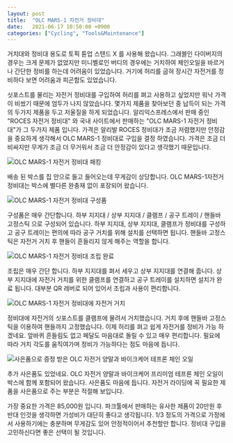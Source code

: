 ```yaml
---
layout: post
title:  "OLC MARS-1 자전거 정비대"
date:   2021-06-17 10:50:00 +0900
categories: ["Cycling", "Tools&Maintenance"]
---
```

거치대와 정비대 용도로 토픽 튠업 스탠드 X 를 사용해 왔습니다. 그래블인 다이버지의 경우는 크게 문제가 없었지만 미니벨로인 버디의 경우에는 거치하여 체인오일을 바르거나 간단한 정비를 하는데 어려움이 있었습니다. 거기에 허리를 굽혀 장시간 자전거를 정비하다 보면 어려움과 피곤함도 있었습니다.



싯포스트를 물리는 자전거 정비대를 구입하여 허리를 펴고 사용하고 싶었지만 워낙 가격이 비쌌기 때문에 엄두가 나지 않았습니다. 몇가지 제품을 찾아보던 중 납득이 되는 가격의 두가지 제품을 두고 저울질을 하게 되었습니다. 알리익스프레스에서 판매 중인 "ROCES 자전거 정비대" 와  국내 사이트에서 판매하는 "OLC MARS-1 자전거 정비대"가 그 두가지 제품 입니다. 가격은 알리발 ROCES 정비대가 조금 저렴했지만 안정감을 중요하게 생각해서 OLC MARS-1 정비대로 구입을 결정 하였습니다. 가격은 조금 더 비싸지만 무게가 조금 더 무거워서 조금 더 안정감이 있다고 생각했기 때문입니다.



![OLC MARS-1 자전거 정비대 패킹](https://img1.daumcdn.net/thumb/R1280x0/?scode=mtistory2&fname=https%3A%2F%2Fblog.kakaocdn.net%2Fdn%2FrOvXl%2FbtrvJ8zyHEl%2Frx1enmp5LCdTrZXlWyHn61%2Fimg.jpg)



배송 된 박스를 집 안으로 들고 들어오는데 무게감이 상당합니다. OLC MARS-1자전거 정비대는 박스에 별다른 완충재 없이 포장되어 왔습니다. 



![OLC MARS-1 자전거 정비대 구성품](https://img1.daumcdn.net/thumb/R1280x0/?scode=mtistory2&fname=https%3A%2F%2Fblog.kakaocdn.net%2Fdn%2FBEMeR%2FbtrvJSX2mBL%2FcuUQJKB4V6l1lo2epNBoSK%2Fimg.jpg)



구성품은 매우 간단합니다. 하부 지지대 / 상부 지지대 / 클램프 / 공구 트레이 / 핸들바 고정스틱 으로 구성되어 있습니다. 하부 지지대, 상부 지지대, 클램프가 정비대를 구성하고 공구 트레이는 편의에 따라 공구 거치를 위해 설치를 선택하면 됩니다. 핸들바 고정스틱은 자전거 거치 후 핸들이 흔들리지 않게 해주는 역할을 합니다.



![OLC MARS-1 자전거 정비대 조립 완료](https://img1.daumcdn.net/thumb/R1280x0/?scode=mtistory2&fname=https%3A%2F%2Fblog.kakaocdn.net%2Fdn%2FbfsHWl%2FbtrvEGrJiGB%2FIX42q73PHiX1kK4pVVNBP1%2Fimg.jpg)



조립은 매우 간단 합니다. 하부 지지대를  펴서 세우고 상부 지지대를 연결해 줍니다. 상부 지지대에 자전거 거치를 위한 클램프를 연결하고 공구 트레이를 설치하면 설치가 완료 됩니다. 대부분 QR 레버로 되어 있어서 조립과 사용이 편리합니다.



![OLC MARS-1 자전거 정비대에 자전거 거치](https://img1.daumcdn.net/thumb/R1280x0/?scode=mtistory2&fname=https%3A%2F%2Fblog.kakaocdn.net%2Fdn%2Fm4CfU%2FbtrvI3rZWCS%2FMXeP9uwvipyqQ6AvcOEF50%2Fimg.jpg)



정비대에 자전거의 싯포스트를 클램프에 물려서 거치했습니다. 거치 후에 핸들바 고정스틱을 이용하여 핸들까지 고정했습니다. 이제 허리를 펴고 쉽게 자전거를 정비가 가능 하겠네요. 앞바퀴 흔들림도 없고 페달도 마음대로 돌릴 수 있고 매우 편리합니다. 필요에 따라 거치 각도를 움직여가며 정비가 가능하다는 점도 마음에 듭니다.



![사은품으로 증정 받은 OLC 자전거 양말과 바이크케어 테프론 체인 오일](https://img1.daumcdn.net/thumb/R1280x0/?scode=mtistory2&fname=https%3A%2F%2Fblog.kakaocdn.net%2Fdn%2FcvFTHA%2FbtrvIylsha0%2FPPbFayPpkChIjbCwHjGna1%2Fimg.jpg)



추가 사은품도 있었네요. OLC 자전거 양말과  바이크케어 프리미엄 테프론 체인 오일이 박스에 함께 포함되어 왔습니다. 사은품도 마음에 듭니다. 자전거 라이딩에 꼭 필요한 제품을 사은품으로 주는 부분은 적절해 보입니다.



가장 중요한 가격은 85,000원 입니다. 파크툴에서 판매하는 유사한 제품이 20만원 후반대 인것을 생각하면 가성비가 대단히 좋다고 생각됩니다. 1/3 정도의 가격으로 가정에서 사용하기에는 충분하며 무게감도 있어 안정적이어서 추천할만 합니다. 정비대 구입을 고민하신다면 좋은 선택이 될 것입니다.
